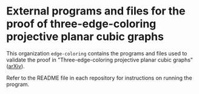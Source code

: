 # External programs and files for the proof of three-edge-coloring projective planar cubic graphs

This organization `edge-coloring` contains the programs and files used to validate the proof in "Three-edge-coloring projective planar cubic graphs" ([arXiv](https://arxiv.org/abs/2405.16586)).

Refer to the README file in each repository for instructions on running the program.
